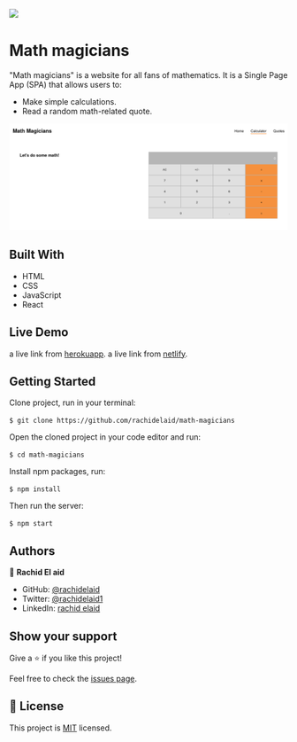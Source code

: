 ![](https://img.shields.io/badge/Microverse-blueviolet)

# Math magicians

"Math magicians" is a website for all fans of mathematics. It is a Single Page App (SPA) that allows users to:

- Make simple calculations.
- Read a random math-related quote.

![screenshot](./screenshot.png)

## Built With

- HTML
- CSS
- JavaScript
- React

## Live Demo

a live link from [herokuapp](https://math-magicians-reactjs.herokuapp.com/).
a live link from [netlify](https://reactjs-math-magicians.netlify.app/).

## Getting Started

Clone project, run in your terminal:

`$ git clone https://github.com/rachidelaid/math-magicians`

Open the cloned project in your code editor and run:

`$ cd math-magicians`

Install npm packages, run:

`$ npm install`

Then run the server:

`$ npm start`

## Authors

👤 **Rachid El aid**

- GitHub: [@rachidelaid](https://github.com/rachidelaid)
- Twitter: [@rachidelaid1](https://twitter.com/rachidelaid1)
- LinkedIn: [rachid elaid](https://www.linkedin.com/in/rachid-elaid-106336203/)

## Show your support

Give a ⭐️ if you like this project!

Feel free to check the [issues page](../../issues/).

## 📝 License

This project is [MIT](./MIT.md) licensed.
